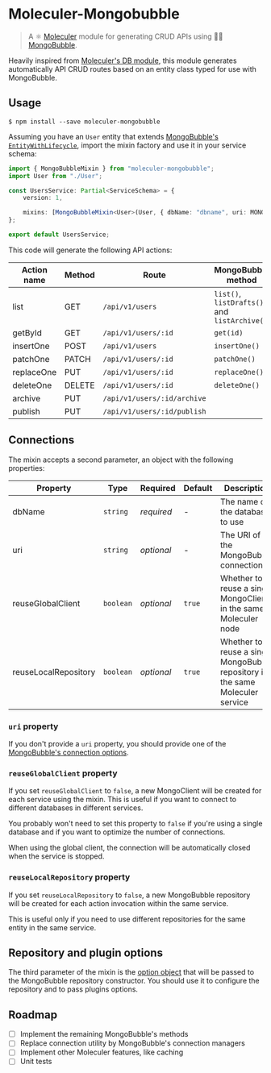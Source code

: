 # Moleculer-Mongobubble
> A ⚛️ [Moleculer](https://moleculer.services/) module for generating CRUD APIs using 🍃🫧 [MongoBubble](https://mongobubble.com/).

Heavily inspired from [Moleculer's DB module](https://github.com/moleculerjs/moleculer-db/tree/master/packages/moleculer-db), this module generates automatically API CRUD routes based on an entity class typed for use with MongoBubble.

## Usage

```
$ npm install --save moleculer-mongobubble
```

Assuming you have an `User` entity that extends [MongoBubble's `EntityWithLifecycle`](https://mongobubble.com/docs/modeling/class/), import the mixin factory and use it in your service schema:

```typescript
import { MongoBubbleMixin } from "moleculer-mongobubble";
import User from "./User";

const UsersService: Partial<ServiceSchema> = {
	version: 1,

	mixins: [MongoBubbleMixin<User>(User, { dbName: "dbname", uri: MONGO_URI })],
};

export default UsersService;

```

This code will generate the following API actions:

| Action name | Method | Route | MongoBubble method | Query params |
| --- | --- | --- | --- | --- |
| list | GET | `/api/v1/users` | `list()`, `listDrafts()` and `listArchive()` | ?drafts=true&archive=true
| getById | GET | `/api/v1/users/:id` | `get(id)` |
| insertOne | POST | `/api/v1/users` | `insertOne()` |
| patchOne | PATCH | `/api/v1/users/:id` | `patchOne()` |
| replaceOne | PUT | `/api/v1/users/:id` | `replaceOne()` |
| deleteOne | DELETE | `/api/v1/users/:id` | `deleteOne()` |
| archive | PUT | `/api/v1/users/:id/archive` |  |
| publish | PUT | `/api/v1/users/:id/publish` |  |

## Connections

The mixin accepts a second parameter, an object with the following properties:

| Property | Type | Required | Default | Description |
| --- | --- | --- | --- | --- |
| dbName | `string` | _required_ | - | The name of the database to use |
| uri | `string` | _optional_  | - | The URI of the MongoBubble connection |
| reuseGlobalClient | `boolean` | _optional_ | `true` | Whether to reuse a single MongoClient in the same Moleculer node |
| reuseLocalRepository | `boolean` | _optional_ | `true` | Whether to reuse a single MongoBubble repository in the same Moleculer service |

### `uri` property

If you don't provide a `uri` property, you should provide one of the [MongoBubble's connection options](https://mongobubble.com/docs/repository/connection/).

### `reuseGlobalClient` property

If you set `reuseGlobalClient` to `false`, a new MongoClient will be created for each service using the mixin. This is useful if you want to connect to different databases in different services.

You probably won't need to set this property to `false` if you're using a single database and if you want to optimize the number of connections.

When using the global client, the connection will be automatically closed when the service is stopped.

### `reuseLocalRepository` property

If you set `reuseLocalRepository` to `false`, a new MongoBubble repository will be created for each action invocation within the same service.

This is useful only if you need to use different repositories for the same entity in the same service.

## Repository and plugin options

The third parameter of the mixin is the [option object](https://mongobubble.com/docs/repository/constructor/#options-argument) that will be passed to the MongoBubble repository constructor. You should use it to configure the repository and to pass plugins options.

## Roadmap
- [ ] Implement the remaining MongoBubble's methods
- [ ] Replace connection utility by MongoBubble's connection managers
- [ ] Implement other Moleculer features, like caching
- [ ] Unit tests
